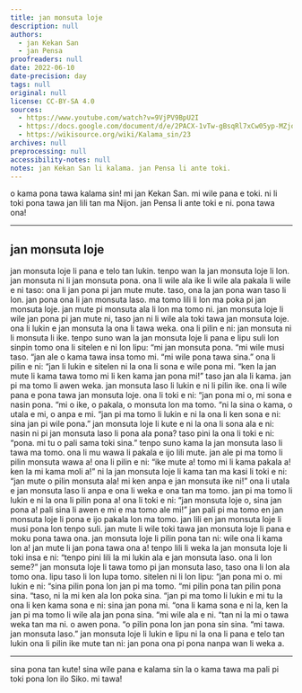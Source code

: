 ```yaml
---
title: jan monsuta loje
description: null
authors:
  - jan Kekan San
  - jan Pensa
proofreaders: null
date: 2022-06-10
date-precision: day
tags: null
original: null
license: CC-BY-SA 4.0
sources:
  - https://www.youtube.com/watch?v=9VjPV9BpU2I
  - https://docs.google.com/document/d/e/2PACX-1vTw-gBsqRl7xCw05yp-MZjofElLWXE742WWW-3ocL9JvfWA-19ZXBo2NM2ohMbclvoJTGcXmO78th4f/pub
  - https://wikisource.org/wiki/Kalama_sin/23
archives: null
preprocessing: null
accessibility-notes: null
notes: jan Kekan San li kalama. jan Pensa li ante toki.
---
```


o kama pona tawa kalama sin! mi jan Kekan San. mi wile pana e toki. ni li toki pona tawa jan lili tan ma Nijon. jan Pensa li ante toki e ni. pona tawa ona!

***

## jan monsuta loje

jan monsuta loje li pana e telo tan lukin. tenpo wan la jan monsuta loje li lon. jan monsuta ni li jan monsuta pona. ona li wile ala ike li wile ala pakala li wile e ni taso: ona li jan pona pi jan mute mute. taso, ona la jan pona wan taso li lon. jan pona ona li jan monsuta laso. ma tomo lili li lon ma poka pi jan monsuta loje. jan mute pi monsuta ala li lon ma tomo ni. jan monsuta loje li wile jan pona pi jan mute ni, taso jan ni li wile ala toki tawa jan monsuta loje. ona li lukin e jan monsuta la ona li tawa weka. ona li pilin e ni: jan monsuta ni li monsuta li ike. tenpo suno wan la jan monsuta loje li pana e lipu suli lon sinpin tomo ona li sitelen e ni lon lipu: “mi jan monsuta pona. “mi wile musi taso. “jan ale o kama tawa insa tomo mi. “mi wile pona tawa sina.” ona li pilin e ni: “jan li lukin e sitelen ni la ona li sona e wile pona mi. “ken la jan mute li kama tawa tomo mi li ken kama jan pona mi!” taso jan ala li kama. jan pi ma tomo li awen weka. jan monsuta laso li lukin e ni li pilin ike. ona li wile pana e pona tawa jan monsuta loje. ona li toki e ni: “jan pona mi o, mi sona e nasin pona. “mi o ike, o pakala, o monsuta lon ma tomo. “ni la sina o kama, o utala e mi, o anpa e mi. “jan pi ma tomo li lukin e ni la ona li ken sona e ni: sina jan pi wile pona.” jan monsuta loje li kute e ni la ona li sona ala e ni: nasin ni pi jan monsuta laso li pona ala pona? taso pini la ona li toki e ni: “pona. mi tu o pali sama toki sina.” tenpo suno kama la jan monsuta laso li tawa ma tomo. ona li mu wawa li pakala e ijo lili mute. jan ale pi ma tomo li pilin monsuta wawa a! ona li pilin e ni: “ike mute a! tomo mi li kama pakala a! ken la mi kama moli a!” ni la jan monsuta loje li kama tan ma kasi li toki e ni: “jan mute o pilin monsuta ala! mi ken anpa e jan monsuta ike ni!” ona li utala e jan monsuta laso li anpa e ona li weka e ona tan ma tomo. jan pi ma tomo li lukin e ni la ona li pilin pona a! ona li toki e ni: “jan monsuta loje o, sina jan pona a! pali sina li awen e mi e ma tomo ale mi!” jan pali pi ma tomo en jan monsuta loje li pona e ijo pakala lon ma tomo. jan lili en jan monsuta loje li musi pona lon tenpo suli. jan mute li wile toki tawa jan monsuta loje li pana e moku pona tawa ona. jan monsuta loje li pilin pona tan ni: wile ona li kama lon a! jan mute li jan pona tawa ona a! tenpo lili li weka la jan monsuta loje li toki insa e ni: “tenpo pini lili la mi lukin ala e jan monsuta laso. ona li lon seme?” jan monsuta loje li tawa tomo pi jan monsuta laso, taso ona li lon ala tomo ona. lipu taso li lon lupa tomo. sitelen ni li lon lipu: “jan pona mi o. mi lukin e ni: “sina pilin pona lon jan pi ma tomo. “mi pilin pona tan pilin pona sina. “taso, ni la mi ken ala lon poka sina. “jan pi ma tomo li lukin e mi tu la ona li ken kama sona e ni: sina jan pona mi. “ona li kama sona e ni la, ken la jan pi ma tomo li wile ala jan pona sina. “mi wile ala e ni. “tan ni la mi o tawa weka tan ma ni. o awen pona. “o pilin pona lon jan pona sin sina. “mi tawa. jan monsuta laso.” jan monsuta loje li lukin e lipu ni la ona li pana e telo tan lukin ona li pilin ike mute tan ni: jan pona ona pi pona nanpa wan li weka a.

***

sina pona tan kute! sina wile pana e kalama sin la o kama tawa ma pali pi toki pona lon ilo Siko. mi tawa!